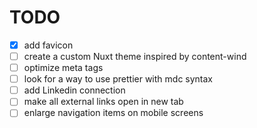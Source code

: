 # TODO

- [X] add favicon
- [ ] create a custom Nuxt theme inspired by content-wind
- [ ] optimize meta tags
- [ ] look for a way to use prettier with mdc syntax
- [ ] add Linkedin connection
- [ ] make all external links open in new tab
- [ ] enlarge navigation items on mobile screens

